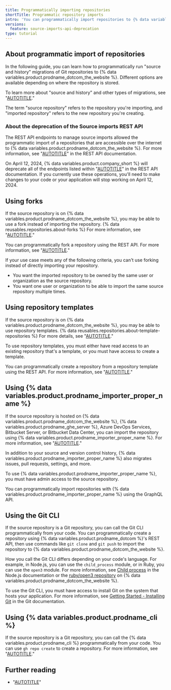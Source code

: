 ```yaml
---
title: Programmatically importing repositories
shortTitle: Programmatic repository imports
intro: 'You can programmatically import repositories to {% data variables.product.prodname_dotcom_the_website %}.'
versions:
  feature: source-imports-api-deprecation
type: tutorial
---
```


## About programmatic import of repositories

In the following guide, you can learn how to programmatically run "source and history" migrations of Git repositories to {% data variables.product.prodname_dotcom_the_website %}. Different options are available depending on where the repository is stored.

To learn more about "source and history" and other types of migrations, see "[AUTOTITLE](/migrations/overview/planning-your-migration-to-github)."

The term "source repository" refers to the repository you're importing, and "imported repository" refers to the new repository you're creating.

### About the deprecation of the Source imports REST API

The REST API endpoints to manage source imports allowed the programmatic import of a repositories that are accessible over the internet to {% data variables.product.prodname_dotcom_the_website %}. For more information, see "[AUTOTITLE](/rest/migrations/source-imports)" in the REST API documentation.

On April 12, 2024, {% data variables.product.company_short %} will deprecate all of the endpoints listed within "[AUTOTITLE](/rest/migrations/source-imports)" in the REST API documentation. If you currently use these operations, you'll need to make changes to your code or your application will stop working on April 12, 2024.

## Using forks

If the source repository is on {% data variables.product.prodname_dotcom_the_website %}, you may be able to use a fork instead of importing the repository. {% data reusables.repositories.about-forks %} For more information, see "[AUTOTITLE](/pull-requests/collaborating-with-pull-requests/working-with-forks/about-forks)."

You can programmatically fork a repository using the REST API. For more information, see "[AUTOTITLE](/rest/repos/forks)."

If your use case meets any of the following criteria, you can't use forking instead of directly importing your repository.

- You want the imported repository to be owned by the same user or organization as the source repository.
- You want one user or organization to be able to import the same source repository multiple times.

## Using repository templates

If the source repository is on {% data variables.product.prodname_dotcom_the_website %}, you may be able to use repository templates. {% data reusables.repositories.about-template-repositories %} For more details, see "[AUTOTITLE](/repositories/creating-and-managing-repositories/creating-a-template-repository)."

To use repository templates, you must either have read access to an existing repository that's a template, or you must have access to create a template.

You can programmatically create a repository from a repository template using the REST API. For more information, see "[AUTOTITLE](/rest/repos/repos)."

## Using {% data variables.product.prodname_importer_proper_name %}

If the source repository is hosted on {% data variables.product.prodname_dotcom_the_website %}, {% data variables.product.prodname_ghe_server %}, Azure DevOps Services, Bitbucket Server, or Bitbucket Data Center, you can import the repository using {% data variables.product.prodname_importer_proper_name %}. For more information, see "[AUTOTITLE](/migrations/using-github-enterprise-importer/understanding-github-enterprise-importer/about-github-enterprise-importer)."

In addition to your source and version control history, {% data variables.product.prodname_importer_proper_name %} also migrates issues, pull requests, settings, and more.

To use {% data variables.product.prodname_importer_proper_name %}, you must have admin access to the source repository.

You can programmatically import repositories with {% data variables.product.prodname_importer_proper_name %} using the GraphQL API.

## Using the Git CLI

If the source repository is a Git repository, you can call the Git CLI programmatically from your code. You can programmatically create a repository using {% data variables.product.prodname_dotcom %}'s REST API, then use commands like `git clone` and `git push` to import the repository to {% data variables.product.prodname_dotcom_the_website %}.

How you call the Git CLI differs depending on your code's language. For example, in Node.js, you can use the `child_process` module, or in Ruby, you can use the `open3` module. For more information, see [Child process](https://nodejs.org/api/child_process.html) in the Node.js documentation or the [ruby/open3 repository](https://github.com/ruby/open3) on {% data variables.product.prodname_dotcom_the_website %}.

To use the Git CLI, you must have access to install Git on the system that hosts your application. For more information, see [Getting Started - Installing Git](https://git-scm.com/book/en/v2/Getting-Started-Installing-Git) in the Git documentation.

## Using {% data variables.product.prodname_cli %}

If the source repository is a Git repository, you can call the {% data variables.product.prodname_cli %} programmatically from your code. You can use `gh repo create` to create a repository. For more information, see "[AUTOTITLE](/github-cli/github-cli/about-github-cli)."

## Further reading

- "[AUTOTITLE](/rest/repos/repos)"
